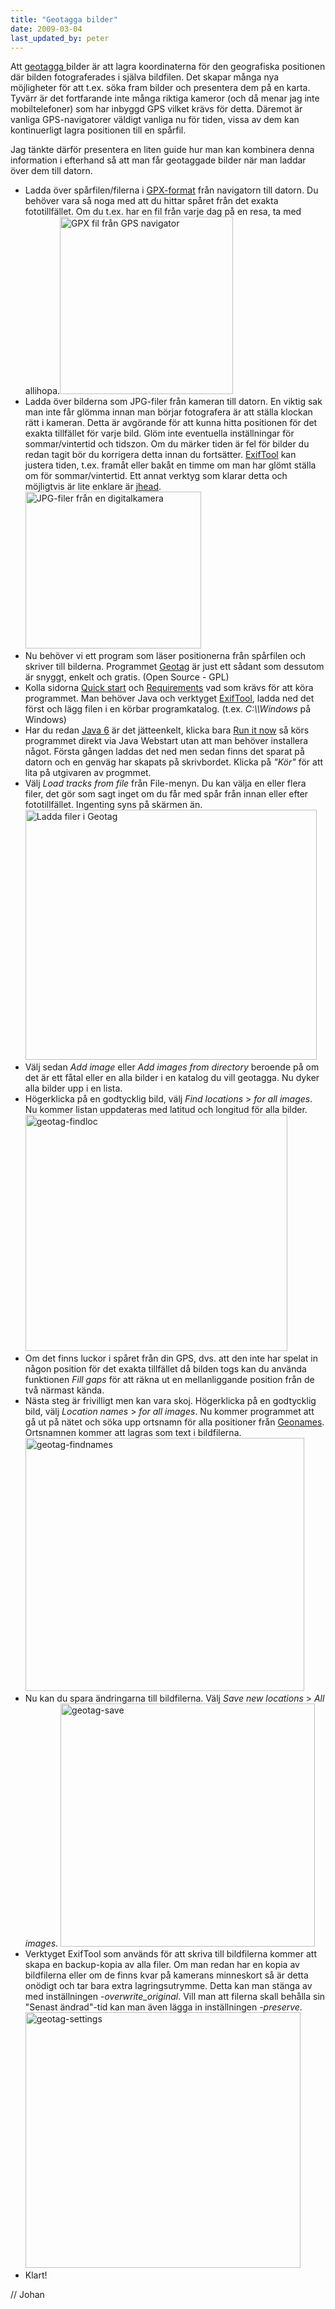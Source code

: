 ```yaml
---
title: "Geotagga bilder"
date: 2009-03-04
last_updated_by: peter
---
```

<p style="text-align: left;">Att <a href="http://sv.wikipedia.org/wiki/Geotaggning" target="_blank">geotagga </a>bilder är att lagra koordinaterna för den geografiska positionen där bilden fotograferades i själva bildfilen. Det skapar många nya möjligheter för att t.ex. söka fram bilder och presentera dem på en karta. Tyvärr är det fortfarande inte många riktiga kameror (och då menar jag inte mobiltelefoner) som har inbyggd GPS vilket krävs för detta. Däremot är vanliga GPS-navigatorer väldigt vanliga nu för tiden, vissa av dem kan kontinuerligt lagra positionen till en spårfil.</p>

Jag tänkte därför presentera en liten guide hur man kan kombinera denna information i efterhand så att man får geotaggade bilder när man laddar över dem till datorn.
<ul>
	<li>Ladda över spårfilen/filerna i <a href="http://www.topografix.com/GPX/" target="_blank">GPX-format</a> från navigatorn till datorn. Du behöver vara så noga med att du hittar spåret från det exakta fototillfället. Om du t.ex. har en fil från varje dag på en resa, ta med allihopa.<img class="size-full wp-image-48 aligncenter" title="GPX fil från GPS navigator " src="https://athega.se/system/uploads/2009/03/oregon.jpg" alt="GPX fil från GPS navigator " width="277" height="284" /></li>
	<li>Ladda över bilderna som JPG-filer från kameran till datorn. En viktig sak man inte får glömma innan man börjar fotografera är att ställa klockan rätt i kameran. Detta är avgörande för att kunna hitta positionen för det exakta tillfället för varje bild. Glöm inte eventuella inställningar för sommar/vintertid och tidszon. Om du märker tiden är fel för bilder du redan tagit bör du korrigera detta innan du fortsätter. <a href="http://www.sno.phy.queensu.ca/~phil/exiftool/" target="_blank">ExifTool</a> kan justera tiden, t.ex. framåt eller bakåt en timme om man har glömt ställa om för sommar/vintertid. Ett annat verktyg som klarar detta och möjligtvis är lite enklare är <a href="http://www.sentex.net/~mwandel/jhead/" target="_blank">jhead</a>.<img class="size-full wp-image-49 aligncenter" title="JPG-filer från en digitalkamera" src="https://athega.se/system/uploads/2009/03/digicam-pics.jpg" alt="JPG-filer från en digitalkamera" width="281" height="251" /></li>
	<li>Nu behöver vi ett program som läser positionerna från spårfilen och skriver till bilderna. Programmet <a href="http://geotag.sourceforge.net/" target="_blank">Geotag</a> är just ett sådant som dessutom är snyggt, enkelt och gratis. (Open Source - GPL)</li>
	<li>Kolla sidorna <a href="http://geotag.sourceforge.net/?q=node/12" target="_blank">Quick start</a> och <a href="http://geotag.sourceforge.net/?q=node/2" target="_blank">Requirements</a> vad som krävs för att köra programmet. Man behöver Java och verktyget <a href="http://www.sno.phy.queensu.ca/~phil/exiftool/" target="_blank">ExifTool</a>, ladda ned det först och lägg filen i en körbar programkatalog. (t.ex. <em>C:\\Windows</em> på Windows)</li>
	<li>Har du redan <a href="http://java.com/sv/download/" target="_blank">Java 6</a> är det jätteenkelt, klicka bara <a href="http://geotag.sourceforge.net/geotag.jnlp" target="_blank">Run it now</a> så körs programmet direkt via Java Webstart utan att man behöver installera något. Första gången laddas det ned men sedan finns det sparat på datorn och en genväg har skapats på skrivbordet. Klicka på <em>"Kör"</em> för att lita på utgivaren av progmmet.</li>
	<li>Välj <em>Load tracks from file</em> från File-menyn. Du kan välja en eller flera filer, det gör som sagt inget om du får med spår från innan eller efter fototillfället. Ingenting syns på skärmen än.<img class="aligncenter size-full wp-image-50" title="Ladda filer i Geotag" src="https://athega.se/system/uploads/2009/03/geotag-load.jpg" alt="Ladda filer i Geotag" width="466" height="400" /></li>
	<li>Välj sedan <em>Add image</em> eller <em>Add images from directory</em> beroende på om det är ett fåtal eller en alla bilder i en katalog du vill geotagga. Nu dyker alla bilder upp i en lista.</li>
	<li>Högerklicka på en godtycklig bild, välj <em>Find locations</em> &gt; <em>for all images</em>. Nu kommer listan uppdateras med latitud och longitud för alla bilder.<img class="aligncenter size-full wp-image-51" title="geotag-findloc" src="https://athega.se/system/uploads/2009/03/geotag-findloc.jpg" alt="geotag-findloc" width="419" height="378" /></li>
	<li>Om det finns luckor i spåret från din GPS, dvs. att den inte har spelat in någon position för det exakta tillfället då bilden togs kan du använda funktionen <em>Fill gaps</em> för att räkna ut en mellanliggande position från de två närmast kända.</li>
	<li>Nästa steg är frivilligt men kan vara skoj. Högerklicka på en godtycklig bild, välj <em>Location names</em> &gt; <em>for all images</em>. Nu kommer programmet att gå ut på nätet och söka upp ortsnamn för alla positioner från <a href="http://www.geonames.org/" target="_blank">Geonames</a>. Ortsnamnen kommer att lagras som text i bildfilerna.<img class="aligncenter size-full wp-image-52" title="geotag-findnames" src="https://athega.se/system/uploads/2009/03/geotag-findnames.jpg" alt="geotag-findnames" width="446" height="405" /></li>
	<li>Nu kan du spara ändringarna till bildfilerna. Välj <em>Save new locations</em> &gt; <em>All images</em>. <img class="aligncenter size-full wp-image-53" title="geotag-save" src="https://athega.se/system/uploads/2009/03/geotag-save.jpg" alt="geotag-save" width="407" height="389" /></li>
	<li>Verktyget ExifTool som används för att skriva till bildfilerna kommer att skapa en backup-kopia av alla filer. Om man redan har en kopia av bildfilerna eller om de finns kvar på kamerans minneskort så är detta onödigt och tar bara extra lagringsutrymme. Detta kan man stänga av med inställningen <em>-overwrite_original</em>. Vill man att filerna skall behålla sin "Senast ändrad"-tid kan man även lägga in inställningen <em>-preserve</em>.<img class="aligncenter size-full wp-image-54" title="geotag-settings" src="https://athega.se/system/uploads/2009/03/geotag-settings.jpg" alt="geotag-settings" width="440" height="409" /></li>
	<li>Klart!</li>
</ul>

// Johan

